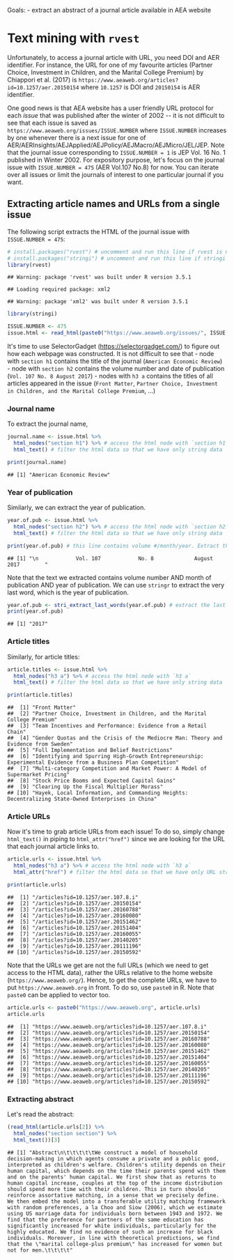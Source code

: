 Goals: - extract an abstract of a journal article available in AEA website

Text mining with `rvest`
========================

Unfortunately, to access a journal article with URL, you need DOI and AER identifier. For instance, the URL for one of my favourite articles (Partner Choice, Investment in Children, and the Marital College Premium) by Chiappori et al. (2017) is `https://www.aeaweb.org/articles?id=10.1257/aer.20150154` where `10.1257` is DOI and `20150154` is AER identifier.

One good news is that AEA website has a user friendly URL protocol for each *issue* that was published after the winter of 2002 -- it is not difficult to see that each issue is saved as `https://www.aeaweb.org/issues/ISSUE.NUMBER` where `ISSUE.NUMBER` increases by one whenever there is a next issue for one of AER/AERInsights/AEJApplied/AEJPolicy/AEJMacro/AEJMicro/JEL/JEP. Note that the journal issue corresponding to `ISSUE.NUMBER = 1` is JEP Vol. 16 No. 1 published in Winter 2002. For expository purpose, let's focus on the journal issue with `ISSUE.NUMBER = 475` (AER Vol.107 No.8) for now. You can iterate over all issues or limit the journals of interest to one particular journal if you want.

Extracting article names and URLs from a single issue
-----------------------------------------------------

The following script extracts the HTML of the journal issue with `ISSUE.NUMBER = 475`:

``` r
# install.packages("rvest") # uncomment and run this line if rvest is not installed
# install.packages("stringi") # uncomment and run this line if stringi is not installed
library(rvest)
```

    ## Warning: package 'rvest' was built under R version 3.5.1

    ## Loading required package: xml2

    ## Warning: package 'xml2' was built under R version 3.5.1

``` r
library(stringi)

ISSUE.NUMBER <- 475
issue.html <- read_html(paste0("https://www.aeaweb.org/issues/", ISSUE.NUMBER))
```

It's time to use SelectorGadget (<https://selectorgadget.com/>) to figure out how each webpage was constructed. It is not difficult to see that - node with `section h1` contains the title of the journal (`American Economic Review`) - node with `section h2` contains the volume number and date of publication (`Vol. 107 No. 8 August 2017`) - nodes with `h3 a` contains the titles of all articles appeared in the issue (`Front Matter`, `Partner Choice, Investment in Children, and the Marital College Premium`, ...)

### Journal name

To extract the journal name,

``` r
journal.name <- issue.html %>% 
  html_nodes("section h1") %>% # access the html node with `section h1`
  html_text() # filter the html data so that we have only string data

print(journal.name)
```

    ## [1] "American Economic Review"

### Year of publication

Similarly, we can extract the year of publication.

``` r
year.of.pub <- issue.html %>% 
  html_nodes("section h2") %>% # access the html node with `section h2`
  html_text() # filter the html data so that we have only string data

print(year.of.pub) # this line contains volume #/month/year. Extract the very last word for year!
```

    ## [1] "\n            Vol. 107            No. 8             August 2017        "

Note that the text we extracted contains volume number AND month of publication AND year of publication. We can use `stringr` to extract the very last word, which is the year of publication.

``` r
year.of.pub <- stri_extract_last_words(year.of.pub) # extract the last word
print(year.of.pub)
```

    ## [1] "2017"

### Article titles

Similarly, for article titles:

``` r
article.titles <- issue.html %>% 
  html_nodes("h3 a") %>% # access the html node with `h3 a`
  html_text() # filter the html data so that we have only string data

print(article.titles)
```

    ##  [1] "Front Matter"                                                                                                 
    ##  [2] "Partner Choice, Investment in Children, and the Marital College Premium"                                      
    ##  [3] "Team Incentives and Performance: Evidence from a Retail Chain"                                                
    ##  [4] "Gender Quotas and the Crisis of the Mediocre Man: Theory and Evidence from Sweden"                            
    ##  [5] "Full Implementation and Belief Restrictions"                                                                  
    ##  [6] "Identifying and Spurring High-Growth Entrepreneurship: Experimental Evidence from a Business Plan Competition"
    ##  [7] "Multi-category Competition and Market Power: A Model of Supermarket Pricing"                                  
    ##  [8] "Stock Price Booms and Expected Capital Gains"                                                                 
    ##  [9] "Clearing Up the Fiscal Multiplier Morass"                                                                     
    ## [10] "Hayek, Local Information, and Commanding Heights: Decentralizing State-Owned Enterprises in China"

### Article URLs

Now it's time to grab article URLs from each issue! To do so, simply change `html_text()` in piping to `html_attr("href")` since we are looking for the URL that each journal article links to.

``` r
article.urls <- issue.html %>% 
  html_nodes("h3 a") %>% # access the html node with `h3 a`
  html_attr("href") # filter the html data so that we have only URL string

print(article.urls)
```

    ##  [1] "/articles?id=10.1257/aer.107.8.i" 
    ##  [2] "/articles?id=10.1257/aer.20150154"
    ##  [3] "/articles?id=10.1257/aer.20160788"
    ##  [4] "/articles?id=10.1257/aer.20160080"
    ##  [5] "/articles?id=10.1257/aer.20151462"
    ##  [6] "/articles?id=10.1257/aer.20151404"
    ##  [7] "/articles?id=10.1257/aer.20160055"
    ##  [8] "/articles?id=10.1257/aer.20140205"
    ##  [9] "/articles?id=10.1257/aer.20111196"
    ## [10] "/articles?id=10.1257/aer.20150592"

Note that the URLs we get are not the full URLs (which we need to get access to the HTML data), rather the URLs relative to the home website (`https://www.aeaweb.org/`). Hence, to get the complete URLs, we have to put `https://www.aeaweb.org` in front. To do so, use `paste0` in R. Note that `paste0` can be applied to vector too.

``` r
article.urls <- paste0("https://www.aeaweb.org", article.urls)
article.urls
```

    ##  [1] "https://www.aeaweb.org/articles?id=10.1257/aer.107.8.i" 
    ##  [2] "https://www.aeaweb.org/articles?id=10.1257/aer.20150154"
    ##  [3] "https://www.aeaweb.org/articles?id=10.1257/aer.20160788"
    ##  [4] "https://www.aeaweb.org/articles?id=10.1257/aer.20160080"
    ##  [5] "https://www.aeaweb.org/articles?id=10.1257/aer.20151462"
    ##  [6] "https://www.aeaweb.org/articles?id=10.1257/aer.20151404"
    ##  [7] "https://www.aeaweb.org/articles?id=10.1257/aer.20160055"
    ##  [8] "https://www.aeaweb.org/articles?id=10.1257/aer.20140205"
    ##  [9] "https://www.aeaweb.org/articles?id=10.1257/aer.20111196"
    ## [10] "https://www.aeaweb.org/articles?id=10.1257/aer.20150592"

### Extracting abstract

Let's read the abstract:

``` r
(read_html(article.urls[2]) %>%
  html_nodes("section section") %>%
  html_text())[3]
```

    ## [1] "Abstract\n\t\t\t\t\tWe construct a model of household decision-making in which agents consume a private and a public good, interpreted as children's welfare. Children's utility depends on their human capital, which depends on the time their parents spend with them and on the parents' human capital. We first show that as returns to human capital increase, couples at the top of the income distribution should spend more time with their children. This in turn should reinforce assortative matching, in a sense that we precisely define. We then embed the model into a transferable utility matching framework with random preferences, a la Choo and Siow (2006), which we estimate using US marriage data for individuals born between 1943 and 1972. We find that the preference for partners of the same education has significantly increased for white individuals, particularly for the highly educated. We find no evidence of such an increase for black individuals. Moreover, in line with theoretical predictions, we find that the \"marital college-plus premium\" has increased for women but not for men.\t\t\t\t"
